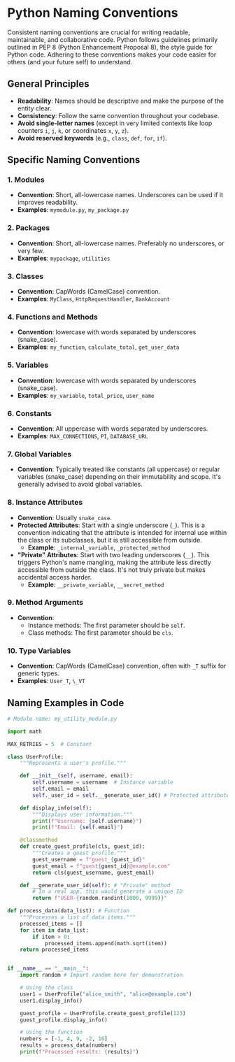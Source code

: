 # Python Naming Conventions

Consistent naming conventions are crucial for writing readable, maintainable, and collaborative code. Python follows guidelines primarily outlined in PEP 8 (Python Enhancement Proposal 8), the style guide for Python code. Adhering to these conventions makes your code easier for others (and your future self) to understand.

## General Principles

*   **Readability**: Names should be descriptive and make the purpose of the entity clear.
*   **Consistency**: Follow the same convention throughout your codebase.
*   **Avoid single-letter names** (except in very limited contexts like loop counters `i`, `j`, `k`, or coordinates `x`, `y`, `z`).
*   **Avoid reserved keywords** (e.g., `class`, `def`, `for`, `if`).

## Specific Naming Conventions

### 1. Modules

*   **Convention**: Short, all-lowercase names. Underscores can be used if it improves readability.
*   **Examples**: `mymodule.py`, `my_package.py`

### 2. Packages

*   **Convention**: Short, all-lowercase names. Preferably no underscores, or very few.
*   **Examples**: `mypackage`, `utilities`

### 3. Classes

*   **Convention**: CapWords (CamelCase) convention.
*   **Examples**: `MyClass`, `HttpRequestHandler`, `BankAccount`

### 4. Functions and Methods

*   **Convention**: lowercase with words separated by underscores (snake_case).
*   **Examples**: `my_function`, `calculate_total`, `get_user_data`

### 5. Variables

*   **Convention**: lowercase with words separated by underscores (snake_case).
*   **Examples**: `my_variable`, `total_price`, `user_name`

### 6. Constants

*   **Convention**: All uppercase with words separated by underscores.
*   **Examples**: `MAX_CONNECTIONS`, `PI`, `DATABASE_URL`

### 7. Global Variables

*   **Convention**: Typically treated like constants (all uppercase) or regular variables (snake_case) depending on their immutability and scope. It's generally advised to avoid global variables.

### 8. Instance Attributes

*   **Convention**: Usually `snake_case`.
*   **Protected Attributes**: Start with a single underscore (`_`). This is a convention indicating that the attribute is intended for internal use within the class or its subclasses, but it is still accessible from outside.
    *   **Example**: `_internal_variable`, `_protected_method`
*   **"Private" Attributes**: Start with two leading underscores (`__`). This triggers Python's name mangling, making the attribute less directly accessible from outside the class. It's not truly private but makes accidental access harder.
    *   **Example**: `__private_variable`, `__secret_method`

### 9. Method Arguments

*   **Convention**: 
    *   Instance methods: The first parameter should be `self`.
    *   Class methods: The first parameter should be `cls`.

### 10. Type Variables

*   **Convention**: CapWords (CamelCase) convention, often with `_T` suffix for generic types.
*   **Examples**: `User_T`, `\_VT`

## Naming Examples in Code

```python
# Module name: my_utility_module.py

import math

MAX_RETRIES = 5  # Constant

class UserProfile:
    """Represents a user's profile."""

    def __init__(self, username, email):
        self.username = username  # Instance variable
        self.email = email
        self._user_id = self.__generate_user_id() # Protected attribute

    def display_info(self):
        """Displays user information."""
        print(f"Username: {self.username}")
        print(f"Email: {self.email}")

    @classmethod
    def create_guest_profile(cls, guest_id):
        """Creates a guest profile."""
        guest_username = f"guest_{guest_id}"
        guest_email = f"guest{guest_id}@example.com"
        return cls(guest_username, guest_email)

    def __generate_user_id(self): # "Private" method
        # In a real app, this would generate a unique ID
        return f"USER-{random.randint(1000, 9999)}"

def process_data(data_list): # Function
    """Processes a list of data items."""
    processed_items = []
    for item in data_list:
        if item > 0:
            processed_items.append(math.sqrt(item))
    return processed_items


if __name__ == "__main__":
    import random # Import random here for demonstration

    # Using the class
    user1 = UserProfile("alice_smith", "alice@example.com")
    user1.display_info()

    guest_profile = UserProfile.create_guest_profile(123)
    guest_profile.display_info()

    # Using the function
    numbers = [-1, 4, 9, -2, 16]
    results = process_data(numbers)
    print(f"Processed results: {results}")
```

